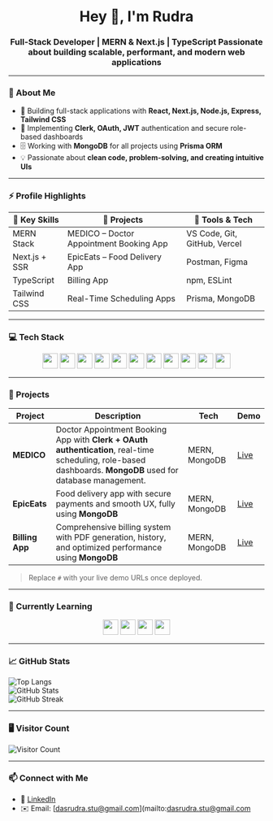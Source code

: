 <h1 align="center">Hey 👋, I'm Rudra</h1>
<h3 align="center">
Full-Stack Developer | MERN & Next.js | TypeScript  
Passionate about building <b>scalable, performant, and modern web applications</b>
</h3>

---

### 🔹 About Me
- 🚀 Building full-stack applications with **React, Next.js, Node.js, Express, Tailwind CSS**  
- 🔐 Implementing **Clerk, OAuth, JWT** authentication and secure role-based dashboards  
- 🗄️ Working with **MongoDB** for all projects using **Prisma ORM**  
- 💡 Passionate about **clean code, problem-solving, and creating intuitive UIs**  

---

### ⚡ Profile Highlights
| 🌟 Key Skills | 📂 Projects | 🔧 Tools & Tech |
|---------------|------------|----------------|
| MERN Stack | MEDICO – Doctor Appointment Booking App | VS Code, Git, GitHub, Vercel |
| Next.js + SSR | EpicEats – Food Delivery App | Postman, Figma |
| TypeScript | Billing App | npm, ESLint |
| Tailwind CSS | Real-Time Scheduling Apps | Prisma, MongoDB |

---

### 💻 Tech Stack
<div align="center">
  <img src="https://img.shields.io/badge/JavaScript-F7DF1E?logo=javascript&logoColor=black&style=for-the-badge" height="30" />
  <img src="https://img.shields.io/badge/TypeScript-3178C6?logo=typescript&logoColor=white&style=for-the-badge" height="30" />
  <img src="https://img.shields.io/badge/React-61DAFB?logo=react&logoColor=black&style=for-the-badge" height="30" />
  <img src="https://img.shields.io/badge/Next.js-000000?logo=nextdotjs&logoColor=white&style=for-the-badge" height="30" />
  <img src="https://img.shields.io/badge/Node.js-339933?logo=nodedotjs&logoColor=white&style=for-the-badge" height="30" />
  <img src="https://img.shields.io/badge/Express-000000?logo=express&logoColor=white&style=for-the-badge" height="30" />
  <img src="https://img.shields.io/badge/MongoDB-47A248?logo=mongodb&logoColor=white&style=for-the-badge" height="30" />
  <img src="https://img.shields.io/badge/Prisma-2D3748?logo=prisma&logoColor=white&style=for-the-badge" height="30" />
  <img src="https://img.shields.io/badge/Clerk-00BFFF?logo=clerk&logoColor=white&style=for-the-badge" height="30" />
  <img src="https://img.shields.io/badge/OAuth-4285F4?logo=oauth&logoColor=white&style=for-the-badge" height="30" />
  <img src="https://img.shields.io/badge/TailwindCSS-06B6D4?logo=tailwindcss&logoColor=black&style=for-the-badge" height="30" />
</div>

---

### 📌 Projects
| Project | Description | Tech | Demo |
|---------|------------|------|------|
| **MEDICO** | Doctor Appointment Booking App with **Clerk + OAuth authentication**, real-time scheduling, role-based dashboards. **MongoDB** used for database management. | MERN, MongoDB | [Live](#) |
| **EpicEats** | Food delivery app with secure payments and smooth UX, fully using **MongoDB** | MERN, MongoDB | [Live](#) |
| **Billing App** | Comprehensive billing system with PDF generation, history, and optimized performance using **MongoDB** | MERN, MongoDB | [Live](#) |

> Replace `#` with your live demo URLs once deployed.

---

### 🌱 Currently Learning
<div align="center">
  <img src="https://img.shields.io/badge/Next.js-000000?logo=nextdotjs&logoColor=white&style=for-the-badge" height="30" />
  <img src="https://img.shields.io/badge/TypeScript-3178C6?logo=typescript&logoColor=white&style=for-the-badge" height="30" />
  <img src="https://img.shields.io/badge/AI-FF6F61?logo=python&logoColor=white&style=for-the-badge" height="30" />
  <img src="https://img.shields.io/badge/DSA-4B32C3?logo=data:image/svg+xml,%3Csvg%20xmlns='http://www.w3.org/2000/svg'%3E%3C/svg%3E&style=for-the-badge" height="30" />
</div>

---

### 📈 GitHub Stats
![Top Langs](https://github-readme-stats.vercel.app/api/top-langs/?username=rudradas05&layout=compact&theme=dark)  
![GitHub Stats](https://github-readme-stats.vercel.app/api?username=rudradas05&show_icons=true&theme=dark)  
![GitHub Streak](https://streak-stats.demolab.com/?user=rudradas05&theme=dark&border_radius=5.5)

---

### 🖥 Visitor Count
![Visitor Count](https://profile-counter.glitch.me/rudradas05/count.svg)

---

### 📫 Connect with Me
- 🔗 [LinkedIn](https://www.linkedin.com/in/rudra-das-a9072a258)  
- ✉️ Email: [dasrudra.stu@gmail.com](mailto:dasrudra.stu@gmail.com